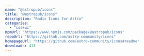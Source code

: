 ```yaml
---
name: "@astropub/icons"
title: "@astropub/icons"
description: "Radix Icons for Astro"
categories:
  - "css+ui"
npmUrl: "https://www.npmjs.com/package/@astropub/icons"
repoUrl: "https://github.com/astro-community/icons"
homepageUrl: "https://github.com/astro-community/icons#readme"
downloads: 413
---
```


